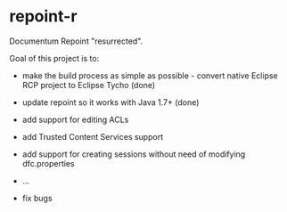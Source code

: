 # repoint-r
Documentum Repoint "resurrected".

Goal of this project is to:

* make the build process as simple as possible - convert native Eclipse RCP project to Eclipse Tycho (done)
* update repoint so it works with Java 1.7+ (done)
* add support for editing ACLs
* add Trusted Content Services support
* add support for creating sessions without need of modifying dfc.properties
* ...

* fix bugs 


